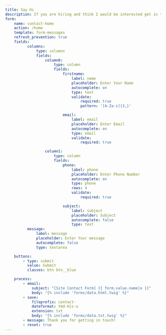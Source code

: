 ```yaml
---
title: Say Hi
description: If you are hiring and think I would be interested get in touch. Maybe you have a project you need help with.
form:
    name: contact-home
    action: /home
    template: form-messages
    refresh_prevention: true
    fields:
          columns:
              type: columns
              fields:
                  column0:
                      type: column
                      fields:
                          firstname:
                              label: name
                              placeholder: Enter Your Name
                              autocomplete: on
                              type: text
                              validate:
                                  required: true
                                  pattern: '[A-Za-z]{3,}'

                          email:
                              label: email
                              placeholder: Enter Email
                              autocomplete: on
                              type: email
                              validate:
                                  required: true

                  column1:
                      type: column
                      fields:
                          phone:
                              label: phone
                              placeholder: Enter Phone Number
                              autocomplete: on
                              type: phone
                              rows: 4
                              validate:
                                  required: true

                          subject:
                              label: subject
                              placeholder: Subject
                              autocomplete: false
                              type: text
          message:
              label: message
              placeholder: Enter Your message
              autocomplete: false
              type: textarea

    buttons:
        - type: submit
          value: Submit
          classes: btn btn__blue

    process:
        - email:
            subject: "[Site Contact Form] {{ form.value.name|e }}"
            body: "{% include 'forms/data.html.twig' %}"
        - save:
            fileprefix: contact-
            dateformat: Ymd-His-u
            extension: txt
            body: "{% include 'forms/data.txt.twig' %}"
        - message: Thank you for getting in touch!
        - reset: true
---
```


<script>
$(document).ready(function(){
    $('#form-result').hide();
    var form = $('#contact-home');
    form.submit(function(e) {
        // prevent form submission
        e.preventDefault();

        // submit the form via Ajax
        $.ajax({
            url: form.attr('action'),
            type: form.attr('method'),
            dataType: 'html',
            data: form.serialize(),
            success: function(result) {
                // Inject the result in the HTML
                $('#form-result').show();
                $('#form-result').html(result);
                form.hide();
            }
        });
    });
});
</script>
